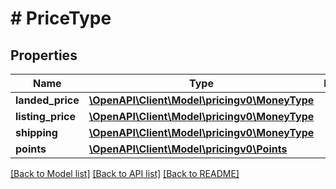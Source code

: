 # # PriceType

## Properties

Name | Type | Description | Notes
------------ | ------------- | ------------- | -------------
**landed_price** | [**\OpenAPI\Client\Model\pricingv0\MoneyType**](MoneyType.md) |  | [optional]
**listing_price** | [**\OpenAPI\Client\Model\pricingv0\MoneyType**](MoneyType.md) |  |
**shipping** | [**\OpenAPI\Client\Model\pricingv0\MoneyType**](MoneyType.md) |  | [optional]
**points** | [**\OpenAPI\Client\Model\pricingv0\Points**](Points.md) |  | [optional]

[[Back to Model list]](../../README.md#models) [[Back to API list]](../../README.md#endpoints) [[Back to README]](../../README.md)
